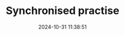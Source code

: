 ---
layout: post
title: 'Synchronised practise'
date: '2024-10-31 11:38:51'
last_modified_at: '2024-10-31 11:38:51'
category: "Cambridge"
tags:
  - UK
  - Cambridge
  - people
description: "A violinist and a canoeist practise by River Cam"
featImage: '20150620_cambridge-0705.webp'
featImageAlt: 'A man sat on a bench practises the violin with headphones, while a canoeist passes by on the river'
featImageWidth: '1440'
featImageHeight: '959'
shotOn: '2015-06-20'
coffeeTable: false
---